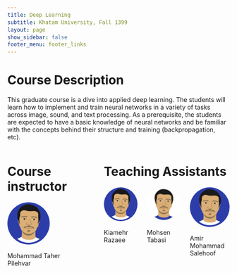 ```yaml
---
title: Deep Learning
subtitle: Khatam University, Fall 1399
layout: page
show_sidebar: false
footer_menu: footer_links
---
```


# Course Description

This graduate course is a dive into applied deep learning. The students will learn how to implement and train neural networks in a variety of tasks across image, sound, and text processing. As a prerequisite, the students are expected to have a basic knowledge of neural networks and be familiar with the concepts behind their structure and training (backpropagation, etc).

<div class="container">
 <div class="columns is-multiline">            
  <div class="column is-4">
   <h1>
    Course instructor
   </h1>
   <div class="column is-6 has-text-centered">
    <img src="./MeVectorized4.png" height="auto" width="96" style="border-radius:100%">
    <p class="subtitle is-5">Mohammad Taher<br>Pilehvar</p>
   </div>
  </div>
  <div class="column is-8">
   <h1>
    Teaching Assistants
   </h1>
   <div class="columns is-multiline">
    <div class="column is-3 has-text-centered">
     <img src="./MeVectorized4.png" height="auto" width="96" style="border-radius:100%">
     <p class="subtitle is-5">Kiamehr<br>Razaee</p>
    </div>
    <div class="column is-3 has-text-centered">
     <img src="./MeVectorized3.jpg" height="auto" width="96" style="border-radius:100%">
     <p class="subtitle is-5">Mohsen<br>Tabasi</p>
    </div>
    <div class="column is-3 has-text-centered">
     <img src="./MeVectorized4.png" height="auto" width="96" style="border-radius:100%">
     <p class="subtitle is-5">Amir Mohammad<br>Salehoof</p>
    </div>
 </div>
</div>
